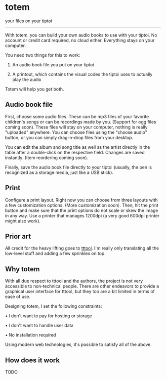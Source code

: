 

# totem

your files on your tiptoi

---

With totem, you can build your own audio books to use with your tiptoi. No account or credit card required, no cloud either. Everything stays on your computer.

You need two things for this to work:

1. An audio book file you put on your tiptoi

2. A printout, which contains the visual codes the tiptoi uses to actually play the audio

Totem will help you get both.

## Audio book file

First, choose some audio files. These can be mp3 files of your favorite children's songs or can be recordings made by you. (Support for ogg files coming soon). These files will stay on your computer, nothing is really "uploaded" anywhere. You can choose files using the "choose audio" button, or you can simply drag-n-drop files from your desktop.

You can edit the album and song title as well as the artist directly in the table after a double-click on the respective field. Changes are saved instantly. (Item reordering coming soon).

Finally, save the audio book file directly to your tiptoi (usually, the pen is recognized as a storage media, just like a USB stick).

## Print

Configure a print layout. Right now you can choose from three layouts with a few customization options. (More customization soon). Then, hit the print button and make sure that the print options do not scale or skew the image in any way. Use a printer that manages 1200dpi (a very good 600dpi printer might also work).

## Prior art

All credit for the heavy lifting goes to [tttool](https://github.com/entropia/tip-toi-reveng). I'm really only translating all the low-level stuff and adding a few sprinkles on top.

## Why totem

With all due respect to tttool and the authors, the project is not very accessible to non-technical people. There are other endeavors to provide a graphical user interface for tttool, but they too are a bit limited in terms of ease of use.

Designing totem, I set the following constraints:

• I don't want to pay for hosting or storage

• I don't want to handle user data

• No installation required

Using modern web technologies, it's possible to satisfy all of the above.

## How does it work

TODO 
